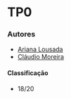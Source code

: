 # TP0

### Autores
 * [Ariana Lousada](https://github.com/arbl42)
 * [Cláudio Moreira](https://github.com/201709211)

#### Classificação
 * 18/20 
